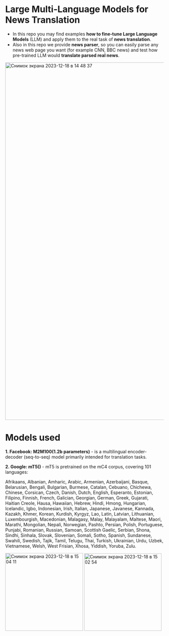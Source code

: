 # Large Multi-Language Models for News Translation

* In this repo you may find examples __how to fine-tune Large Language Models__ (LLM) and apply them to the real task of __news translation__.
* Also in this repo we provide __news parser__, so you can easily parse any news web page you want (for example CNN, BBC news) and test how pre-trained LLM would __translate parsed real news__.

<img width="1136" alt="Снимок экрана 2023-12-18 в 14 48 37" src="https://github.com/anafisa/Text2Text-Transformer/assets/30799388/1350c467-6ca4-47ca-8077-c1cfa0118c6f">


# Models used

__1. Facebook: M2M100(1.2b parameters)__ - is a multilingual encoder-decoder (seq-to-seq) model primarily intended for translation tasks.


__2. Google: mT5()__ - mT5 is pretrained on the mC4 corpus, covering 101 languages:

Afrikaans, Albanian, Amharic, Arabic, Armenian, Azerbaijani, Basque, Belarusian, Bengali, Bulgarian, Burmese, Catalan, Cebuano, Chichewa, Chinese, Corsican, Czech, Danish, Dutch, English, Esperanto, Estonian, Filipino, Finnish, French, Galician, Georgian, German, Greek, Gujarati, Haitian Creole, Hausa, Hawaiian, Hebrew, Hindi, Hmong, Hungarian, Icelandic, Igbo, Indonesian, Irish, Italian, Japanese, Javanese, Kannada, Kazakh, Khmer, Korean, Kurdish, Kyrgyz, Lao, Latin, Latvian, Lithuanian, Luxembourgish, Macedonian, Malagasy, Malay, Malayalam, Maltese, Maori, Marathi, Mongolian, Nepali, Norwegian, Pashto, Persian, Polish, Portuguese, Punjabi, Romanian, Russian, Samoan, Scottish Gaelic, Serbian, Shona, Sindhi, Sinhala, Slovak, Slovenian, Somali, Sotho, Spanish, Sundanese, Swahili, Swedish, Tajik, Tamil, Telugu, Thai, Turkish, Ukrainian, Urdu, Uzbek, Vietnamese, Welsh, West Frisian, Xhosa, Yiddish, Yoruba, Zulu.

<img width="247" alt="Снимок экрана 2023-12-18 в 15 04 11" src="https://github.com/anafisa/Text2Text-Transformer/assets/30799388/767e8360-8def-4f0d-9b7c-14a5a6b6032d">
<img width="246" alt="Снимок экрана 2023-12-18 в 15 02 54" src="https://github.com/anafisa/Text2Text-Transformer/assets/30799388/b26770a1-ff62-4566-b5e5-e4e0c1fd68f5">
